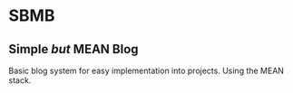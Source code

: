 # SBMB
## Simple *but* **MEAN** Blog

Basic blog system for easy implementation into projects. Using the MEAN stack.
